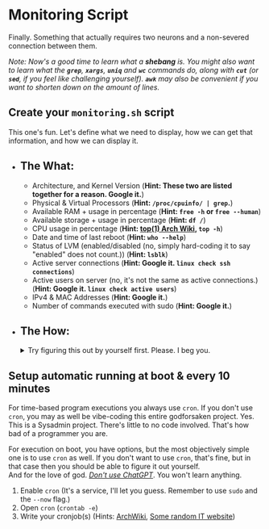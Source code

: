 # Monitoring Script
Finally. Something that actually requires two neurons and a non-severed connection between them.

*Note: Now's a good time to learn what a **shebang** is. You might also want to learn what the **`grep`**, **`xargs`**, **`uniq`** and **`wc`** commands do, along with **`cut`** (or **`sed`**, if you feel like challenging yourself). **`awk`** may also be convenient if you want to shorten down on the amount of lines.*
## Create your `monitoring.sh` script

This one's fun. Let's define what we need to display, how we can get that information, and how we can display it.

- ## **The What**:
	- Architecture, and Kernel Version (**Hint: These two are listed together for a reason. Google it.**)
	- Physical & Virtual Processors (**Hint: `/proc/cpuinfo/ | grep`.**)
	- Available RAM + usage in percentage (**Hint: `free -h` or `free --human`**)
	- Available storage + usage in percentage (**Hint: `df /`**)
	- CPU usage in percentage (**Hint: [top(1) Arch Wiki](https://man.archlinux.org/man/top.1.en), `top -h`**)
	- Date and time of last reboot  (**Hint: `who --help`**)
	- Status of LVM (enabled/disabled (no, simply hard-coding it to say "enabled" does not count.)) (**Hint: `lsblk`**)
	- Active server connections (**Hint: Google it. `linux check ssh connections`**)
	- Active users on server (no, it's not the same as active connections.) (**Hint: Google it. `linux check active users`**)
	- IPv4 & MAC Addresses (**Hint: Google it.**)
	- Number of commands executed with sudo (**Hint: Google it.**)

- ## **The How**: 
	<details><summary>Try figuring this out by yourself first. Please. I beg you.</summary>

	- Architecture: `uname -srm` (You could use `uname -a` but that displays information that is not requested on the subject.)
	- Physical Processors: `cat /proc/cpuinfo | grep "physical id" | uniq | wc -l`
	- Virtual Processors: `cat /proc/cpuinfo | grep "processor" | uniq | wc -l` (same as before, but this time you grep `processor` instead)
	- RAM:
		- Total: `free -m | grep "Mem" | xargs echo | cut -d' ' -f2`
		- Used: `free -m | grep "Mem" | xargs echo | cut -d' ' -f3`

	Now, here you need to decide whether you want to one-line this damn thing and feel like Linus Torvalds' strongest soldier, or make your code actually readable and spare your evaluator a few hours worth of trying to understand what the fuck you wrote.
	You can apply this for all the other elements that require displaying percentage.
	<br>
	Either way, the key process is the same: Divide free by total.
	### Pick your Path
	<details><summary> <b><i>You: Fuck it, we're one-lining. The evaluator can munch on my unwashed genitalia.</b></i></summary>
	<br>

	- First of all, you're unloved.	Doing this shit will not bring the kids back. But whatever. You wanna be the villain? Go for it.<br>
	- With that in mind, to "one line" this, we're gonna use ***`heredoc`***. This way, the only time we need to write a new line is when we want to actually output a new line with `wall`. If you're not familiar with `heredoc`, then you're definitely going to want to [read up on it](https://linuxize.com/post/bash-heredoc/).
	- Now that you've (hopefully) read up on it, the plan is simple: We run `wall` with a `heredoc` and in-line every specific call.
	- For memory, it'd look something like this:
		- ```
			wall << EOF
			(...)
				#	Memory Usage: $(free -m | grep "Mem" | xargs echo | cut -d' ' -f3)/$(free -m | grep "Mem" | xargs echo | cut -d' ' -f2)MB ($(awk "BEGIN {printf \"%.2f\",$(free | grep "Mem" | xargs echo | cut -d' ' -f3)/$(free | grep "Mem" | xargs echo | cut -d' ' -f2)*100}")%)
			(...)
			EOF
			```
	- Congratulations. No one want to evaluate you now. Nor sit with you for lunch. Nor have a coffee with you.
	<br> You brought this upon yourself. I warned you.
	<br> Go on, dipshit. Open the `monitoring.sh` in this directory. You know you wanna.

	<br></details>
	<details><summary> <b><i>You: Fine, you know what? I feel like being a tolerable human being today.</b></i></summary>
	<br>

	- Great! Thank you. Thank you, really. What was going to come from the alternative was not worth being shunned by multiple different rungs of your very own bloodline.
	- Since this process requires reusing previously stored information in slightly different formats, the best you can do here is rely on `bash` variables. 

	- Store the pertinent information to an adequately named variable such as `TOTAL_MEM`, `USED_MEM` and `FREE_MEM` for later access & manipulation. e.g:
		```
			TOTAL_MEM=$(free -m | grep Mem | xargs echo | cut -d' ' -f2)
			USED_MEM=$(free -m | grep Mem | xargs echo | cut -d' ' -f3)
		```
		Note: Here we use the `-m` | `--mebi` flag because it forces `free` to respect the desired output format. Using `--mega` will convert values of >1GB to gigabyte representation. Therefore, `-m` permits accurate calculation of the usage percentage.
		<br>
		As such, a secondary set of variables (`XYZ_MEM_H`) can be relied upon for representing the memory in a readable manner (`free -h`).

	<br></details>

</details>

## Setup automatic running at boot & every 10 minutes

For time-based program executions you always use `cron`. If you don't use `cron`, you may as well be vibe-coding this entire godforsaken project. Yes. This is a Sysadmin project. There's little to no code involved. That's how bad of a programmer you are.

For execution on boot, you have options, but the most objectively simple one is to use `cron` as well. If you don't want to use `cron`, that's fine, but in that case then you should be able to figure it out yourself.
<br>
And for the love of god. *<u>Don't use ChatGPT</u>*. You won't learn anything.

1. Enable `cron` (It's a service, I'll let you guess. Remember to use `sudo` and the `--now` flag.)
2. Open `cron` (`crontab -e`)
3. Write your cronjob(s) (Hints: [ArchWiki](https://wiki.archlinux.org/title/Cron), [Some random IT website](https://phoenixnap.com/kb/crontab-reboot))
